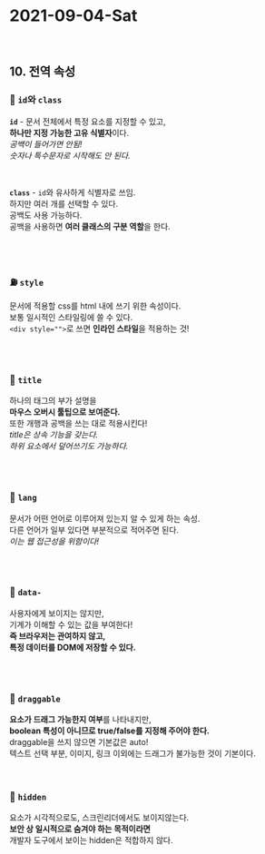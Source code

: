 # 2021-09-04-Sat

<br/>

## 10. 전역 속성

### 🌋 `id`와 `class`

**`id`** - 문서 전체에서 특정 요소를 지정할 수 있고,  
**하나만 지정 가능한 고유 식별자**이다.  
_공백이 들어가면 안됨!_  
_숫자나 특수문자로 시작해도 안 된다._

<br/>

**`class`** - `id`와 유사하게 식별자로 쓰임.  
하지만 여러 개를 선택할 수 있다.  
공백도 사용 가능하다.  
공백을 사용하면 **여러 클래스의 구분 역할**을 한다.

<br/>
<br/>

### ⛽ `style`

문서에 적용할 css를 html 내에 쓰기 위한 속성이다.  
보통 일시적인 스타일링에 쓸 수 있다.  
`<div style="">`로 쓰면 **인라인 스타일**을 적용하는 것!

<br/>
<br/>

### 🚋 `title`

하나의 태그의 부가 설명을  
**마우스 오버시 툴팁으로 보여준다.**  
또한 개행과 공백을 쓰는 대로 적용시킨다!  
_title은 상속 기능을 갖는다.  
하위 요소에서 덮어쓰기도 가능하다._

<br/>
<br/>

### 🚨 `lang`

문서가 어떤 언어로 이루어져 있는지 알 수 있게 하는 속성.  
다른 언어가 일부 있다면 부분적으로 적어주면 된다.  
_이는 웹 접근성을 위함이다!_

<br/>
<br/>

### 🚂 `data-`

사용자에게 보이지는 않지만,  
기계가 이해할 수 있는 값을 부여한다!  
**즉 브라우저는 관여하지 않고,  
특정 데이터를 DOM에 저장할 수 있다.**

<br/>
<br/>

### 🗼 `draggable`

**요소가 드래그 가능한지 여부**를 나타내지만,  
**boolean 특성이 아니므로 true/false를 지정해 주어야 한다.**  
draggable을 쓰지 않으면 기본값은 auto!  
텍스트 선택 부분, 이미지, 링크 이외에는 드래그가 불가능한 것이 기본이다.  
<br/>
<br/>

### 🏫 `hidden`

요소가 시각적으로도, 스크린리더에서도 보이지않는다.  
**보안 상 일시적으로 숨겨야 하는 목적이라면**  
개발자 도구에서 보이는 hidden은 적합하지 않다.

<br/>
<br/>
